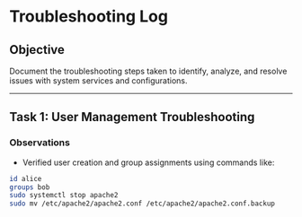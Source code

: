 # Troubleshooting Log

## Objective
Document the troubleshooting steps taken to identify, analyze, and resolve issues with system services and configurations.

---

## Task 1: User Management Troubleshooting

### Observations
- Verified user creation and group assignments using commands like:
```bash
id alice
groups bob
sudo systemctl stop apache2
sudo mv /etc/apache2/apache2.conf /etc/apache2/apache2.conf.backup
